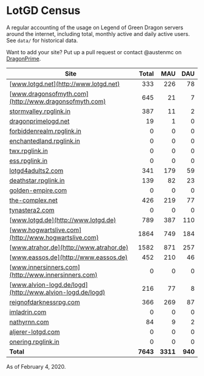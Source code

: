 # LotGD Census
A regular accounting of the usage on Legend of Green Dragon servers around the internet, including total, monthly active and daily active users. See `data/` for historical data.

Want to add your site? Put up a pull request or contact @austenmc on [DragonPrime](http://dragonprime.net).


Site | Total | MAU | DAU
--- | ---:| ---:| ---:
[www.lotgd.net](http://www.lotgd.net)|333|226|78
[www.dragonsofmyth.com](http://www.dragonsofmyth.com)|645|21|7
[stormvalley.rpglink.in](http://stormvalley.rpglink.in)|387|11|2
[dragonprimelogd.net](http://dragonprimelogd.net)|19|1|0
[forbiddenrealm.rpglink.in](http://forbiddenrealm.rpglink.in)|0|0|0
[enchantedland.rpglink.in](http://enchantedland.rpglink.in)|0|0|0
[twx.rpglink.in](http://twx.rpglink.in)|0|0|0
[ess.rpglink.in](http://ess.rpglink.in)|0|0|0
[lotgd4adults2.com](http://lotgd4adults2.com)|341|179|59
[deathstar.rpglink.in](http://deathstar.rpglink.in)|139|82|23
[golden-empire.com](http://golden-empire.com)|0|0|0
[the-complex.net](http://the-complex.net)|426|219|77
[tynastera2.com](http://tynastera2.com)|0|0|0
[www.lotgd.de](http://www.lotgd.de)|789|387|110
[www.hogwartslive.com](http://www.hogwartslive.com)|1864|749|184
[www.atrahor.de](http://www.atrahor.de)|1582|871|257
[www.eassos.de](http://www.eassos.de)|452|210|46
[www.innersinners.com](http://www.innersinners.com)|0|0|0
[www.alvion-logd.de/logd](http://www.alvion-logd.de/logd)|216|77|8
[reignofdarknessrpg.com](http://reignofdarknessrpg.com)|366|269|87
[imladrin.com](http://imladrin.com)|0|0|0
[nathyrnn.com](http://nathyrnn.com)|84|9|2
[aljerer-lotgd.com](http://aljerer-lotgd.com)|0|0|0
[onering.rpglink.in](http://onering.rpglink.in)|0|0|0
**Total**|**7643**|**3311**|**940**

As of February 4, 2020.

